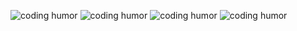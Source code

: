 ![coding humor](https://encrypted-tbn0.gstatic.com/images?q=tbn:ANd9GcTctncZxORVaMpk1pZsZSu4xZVQvdIvvhQqkbZLLCOkx8dN2oo6BJHIdXda0HyR_fgRAoY&usqp=CAU)
![coding humor](https://encrypted-tbn0.gstatic.com/images?q=tbn:ANd9GcT_CU6m4L_jaLJbIduqcGadgwafsxOEuLN_cHP3iqYYrSso2e6jKXZHdQMth9zaphD1PKA&usqp=CAU)
![coding humor]()
![coding humor]()
